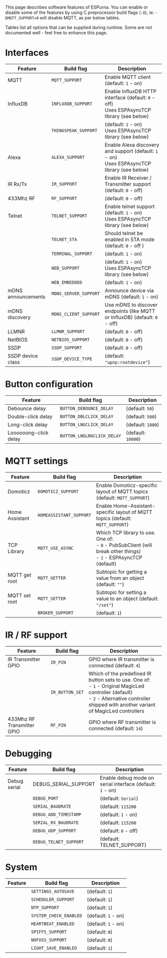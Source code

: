This page describes software features of ESPurna.
You can enable or disable some of the features by using C preprocessor build flags (`-D`), ie: `-DMQTT_SUPPORT=0` will disable MQTT, as per below tables.

Tables list all options that can be supplied during runtime. Some are not documented well - feel free to enhance this page.

# Interfaces

| Feature | Build flag | Description | 
| --- | --- | --- |
| MQTT | `MQTT_SUPPORT` | Enable MQTT client (default: `1` - on) |
| InfluxDB | `INFLUXDB_SUPPORT` | Enable InfluxDB HTTP interface (default: `0` - off) <Br> Uses ESPAsyncTCP library (see below) |
| | `THINGSPEAK_SUPPORT` | (default: `1` - on) <Br> Uses ESPAsyncTCP library (see below) |
| Alexa | `ALEXA_SUPPORT` | Enable Alexa discovery and support (default: `1` - on) <Br> Uses ESPAsyncTCP library (see below) |
| IR Rx/Tx | `IR_SUPPORT` | Enable IR Receiver / Transmitter support (default: `0` - off) |
| 433Mhz RF | `RF_SUPPORT` | (default: `0` - off) |
| Telnet | `TELNET_SUPPORT` | Enable telnet support (default: `1` - on) <Br> Uses ESPAsyncTCP library (see below) |
| | `TELNET_STA` | Should telnet be enabled in STA mode (default: `0` - off ) |
|  | `TERMINAL_SUPPORT` | (default: `1` - on) |
| | `WEB_SUPPORT` | (default: `1` - on) <Br> Uses ESPAsyncTCP library (see below) | 
| | `WEB_EMBEDDED` | (default: `1` - on) |
| mDNS announcements | `MDNS_SERVER_SUPPORT` | Announce device via mDNS (default: `1` - on) |
| mDNS discovery | `MDNS_CLIENT_SUPPORT` | Use mDNS to discover endpoints (like MQTT or InfluxDB) (default: `0` - off) |
| LLMNR | `LLMNR_SUPPORT` | (default: `0` - off) |
| NetBIOS | `NETBIOS_SUPPORT` | (default: `0` - off) |
| SSDP | `SSDP_SUPPORT` | (default: `0` - off) |
| SSDP device class | `SSDP_DEVICE_TYPE` | (default: `"upnp:rootdevice"`) |


# Button configuration

| Feature | Build flag | Description | 
| --- | --- | --- |
| Debounce delay | `BUTTON_DEBOUNCE_DELAY` | (default: `50`) | 
| Double-click delay | `BUTTON_DBLCLICK_DELAY` | (default: `500`) | 
| Long-click delay | `BUTTON_LNGCLICK_DELAY` | (default: `1000`) | 
| Loooooong-click delay | `BUTTON_LNGLNGCLICK_DELAY` | (default: `10000`) | 

# MQTT settings

| Feature | Build flag | Description | 
| --- | --- | --- |
| Domoticz | `DOMOTICZ_SUPPORT` | Enable Domoticz-specific layout of MQTT topics (default: `MQTT_SUPPORT`) |
| Home Assistant | `HOMEASSISTANT_SUPPORT` | Enable Home-Assistant-specific layout of MQTT topics (default: `MQTT_SUPPORT`) |
| TCP Library | `MQTT_USE_ASYNC` | Which TCP library to use. One of: <br> - `0` - PubSubClient (will break other things) <Br> - `1` - ESPAsyncTCP (default)  |
| MQTT get root | `MQTT_GETTER` | Subtopic for getting a value from an object (default: `""`) |
| MQTT set root | `MQTT_SETTER` | Subtopic for setting a value to an object (default: `"/set"`) |
| | `BROKER_SUPPORT` | (default: `1`) |

# IR / RF support

| Feature | Build flag | Description | 
| --- | --- | --- |
| IR Transmitter GPIO | `IR_PIN` | GPIO where IR transmitter is connected (default: `4`) |
| | `IR_BUTTON_SET` | Which of the predefined IR button sets to use. One of: <br> - `1` - Original MagicLed controller (default) <br>  - `2` - Alternative controller shipped with another variant of MagicLed controllers  |
| 433Mhz RF Transmitter GPIO | `RF_PIN` | GPIO where RF transmitter is connected (default: `14`) |


# Debugging 

| Feature | Build flag | Description | 
| --- | --- | --- |
| Debug serial | DEBUG_SERIAL_SUPPORT | Enable debug mode on serial interface (default: `1` - on)  |
| | `DEBUG_PORT` | (default: `Serial`) | 
| | `SERIAL_BAUDRATE` | (default: `115200` |
| | `DEBUG_ADD_TIMESTAMP` | (default: `1` - on) |
| | `SERIAL_RX_BAUDRATE` | (default: `115200` |
| | `DEBUG_UDP_SUPPORT` | (default: `0` - off) |
| | `DEBUG_TELNET_SUPPORT` | (default: TELNET_SUPPORT) | 

# System 

| Feature | Build flag | Description | 
| --- | --- | --- |
| | `SETTINGS_AUTOSAVE` | (default: `1`) |
| | `SCHEDULER_SUPPORT` | (default: `1`) |
| | `NTP_SUPPORT` | (default: `1`) |
| | `SYSTEM_CHECK_ENABLED` | (default: `1` - on) | 
| | `HEARTBEAT_ENABLED` | (default: `1` - on) | 
| | `SPIFFS_SUPPORT` | (default: `0`) |
| | `NOFUSS_SUPPORT` | (default: `0`) |
| | `LIGHT_SAVE_ENABLED` | (default: `1`) |


